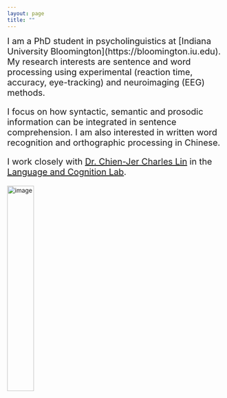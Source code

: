 ```yaml
---
layout: page
title: ""
---
```


<span style="font-size:20px"> 
I am a PhD student in psycholinguistics at [Indiana University Bloomington](https://bloomington.iu.edu). My research interests are sentence and word processing using experimental (reaction time, accuracy, eye-tracking) and neuroimaging (EEG) methods.

I focus on how syntactic, semantic and prosodic information can be integrated in sentence comprehension. I am also interested in written word recognition and orthographic processing in Chinese. 

I work closely with [Dr. Chien-Jer Charles Lin](https://sites.google.com/view/chienjerlin/home) in the [Language and Cognition Lab](https://sites.google.com/view/language-and-cognition/home).

</span>

<img src="https://zepliu.github.io/assets/image/pic3.png" alt="image" width="35%" height="auto">
